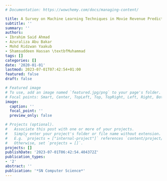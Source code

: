 ```yaml
---
# Documentation: https://wowchemy.com/docs/managing-content/

title: A Survey on Machine Learning Techniques in Movie Revenue Prediction
subtitle: ''
summary: ''
authors:
- Ibrahim Said Ahmad
- Azuraliza Abu Bakar
- Mohd Ridzwan Yaakub
- Shamsuddeen Hassan \textbfMuhammad
tags: []
categories: []
date: '2020-01-01'
lastmod: 2023-07-01T07:42:54+01:00
featured: false
draft: false

# Featured image
# To use, add an image named `featured.jpg/png` to your page's folder.
# Focal points: Smart, Center, TopLeft, Top, TopRight, Left, Right, BottomLeft, Bottom, BottomRight.
image:
  caption: ''
  focal_point: ''
  preview_only: false

# Projects (optional).
#   Associate this post with one or more of your projects.
#   Simply enter your project's folder or file name without extension.
#   E.g. `projects = ["internal-project"]` references `content/project/deep-learning/index.md`.
#   Otherwise, set `projects = []`.
projects: []
publishDate: '2023-07-01T06:42:54.404372Z'
publication_types:
- '2'
abstract: ''
publication: '*SN Computer Science*'
---
```

